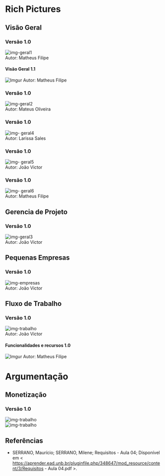 # Rich Pictures	



## Visão Geral
### Versão 1.0  
![img-geral1](https://i.imgur.com/V0OFrtn.png)  
Autor: Matheus Filipe

#### Visão Geral 1.1
![Imgur](https://i.imgur.com/9jMq9Wu.jpg)
Autor: Matheus Filipe

### Versão 1.0  
![img-geral2](https://i.imgur.com/zKH3GTK.png)  
 Autor: Mateus Oliveira

### Versão 1.0  
![img- geral4](https://i.imgur.com/H7Bc12y.png)  
Autor: Larissa Sales

### Versão 1.0  
![img- geral5](https://i.imgur.com/io54nOp.png)  
Autor: João Victor 

### Versão 1.0  
![img- geral6](https://i.imgur.com/5bISHEI.png)  
Autor: Matheus Filipe 

## Gerencia de Projeto 

### Versão 1.0  
![img-geral3](https://i.imgur.com/rXttLcQ.png)  
Autor: João Victor


## Pequenas Empresas
### Versão 1.0  
![img-empresas](https://i.imgur.com/0Acz1pW.png)  
Autor: João Victor

## Fluxo de Trabalho
### Versão 1.0  
![img-trabalho](https://i.imgur.com/IT3rbkp.png)  
Autor: João Victor

#### Funcionalidades e recursos 1.0
![Imgur](https://i.imgur.com/RIHuQF0.jpg)
Autor: Matheus Filipe

# Argumentação

## Monetização
### Versão 1.0  
![img-trabalho](https://i.imgur.com/JdCQZtB.png)  
![img-trabalho](https://i.imgur.com/laRoY8o.png)  

## Referências

 * SERRANO, Maurício; SERRANO, Milene; Requisitos - Aula 04; Disponível em < https://aprender.ead.unb.br/pluginfile.php/348647/mod_resource/content/3/Requisitos - Aula 04.pdf >.